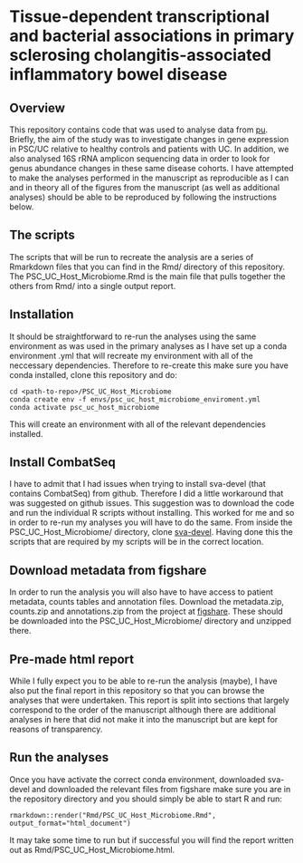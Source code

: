 
# Tissue-dependent transcriptional and bacterial associations in primary sclerosing cholangitis-associated inflammatory bowel disease

## Overview

This repository contains code that was used to analyse data from [pu](publication_url). Briefly, the aim of the study was to investigate changes in gene expression in PSC/UC relative to healthy controls and patients with UC. In addition, we also analysed 16S rRNA amplicon sequencing data in order to look for genus abundance changes in these same disease cohorts. I have attempted to make the analyses performed in the manuscript as reproducible as I can and in theory all of the figures from the manuscript (as well as additional analyses) should be able to be reproduced by following the instructions below.

## The scripts

The scripts that will be run to recreate the analysis are a series of Rmarkdown files that you can find in the Rmd/ directory of this repository. The PSC_UC_Host_Microbiome.Rmd is the main file that pulls together the others from Rmd/ into a single output report.


## Installation

It should be straightforward to re-run the analyses using the same environment as was used in the primary analyses as I have set up a conda environment .yml that will recreate my environment with all of the neccessary dependencies. Therefore to re-create this make sure you have conda installed, clone this repository and do:


```
cd <path-to-repo>/PSC_UC_Host_Microbiome
conda create env -f envs/psc_uc_host_microbiome_enviroment.yml
conda activate psc_uc_host_microbiome
```

This will create an environment with all of the relevant dependencies installed.

## Install CombatSeq

I have to admit that I had issues when trying to install sva-devel (that contains CombatSeq) from github. Therefore I did a little workaround that was suggested on github issues. This suggestion was to download the code and run the individual R scripts without installing. This worked for me and so in order to re-run my analyses you will have to do the same. From inside the PSC_UC_Host_Microbiome/ directory, clone [sva-devel](https://github.com/jtleek/sva-devel). Having done this the scripts that are required by my scripts will be in the correct location.


## Download metadata from figshare

In order to run the analysis you will also have to have access to patient metadata, counts tables and annotation files. Download the metadata.zip, counts.zip and annotations.zip from the project at [figshare](https://figshare.com/projects/Tissue-dependent_transcriptional_and_bacterial_associations_in_primary_sclerosing_cholangitis-associated_inflammatory_bowel_disease/97364). These should be downloaded into the PSC_UC_Host_Microbiome/ directory and unzipped there. 


## Pre-made html report

While I fully expect you to be able to re-run the analysis (maybe), I have also put the final report in this repository so that you can browse the analyses that were undertaken. This report is split into sections that largely correspond to the order of the manuscript although there are additional analyses in here that did not make it into the manuscript but are kept for reasons of transparency.


## Run the analyses

Once you have activate the correct conda environment, downloaded sva-devel and downloaded the relevant files from figshare make sure you are in the repository directory and you should simply be able to start R and run:

```
rmarkdown::render("Rmd/PSC_UC_Host_Microbiome.Rmd", output_format="html_document")
```

It may take some time to run but if successful you will find the report written out as Rmd/PSC_UC_Host_Microbiome.html.

